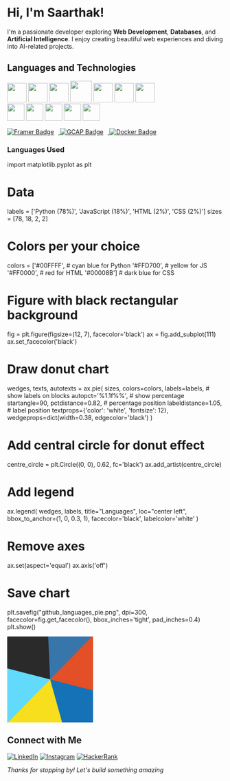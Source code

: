 # Hi, I'm Saarthak! 
I'm a passionate developer exploring **Web Development**, **Databases**, and **Artificial Intelligence**. I enjoy creating beautiful web experiences and diving into AI-related projects.

## Languages and Technologies

<p>
  <img src="https://img.shields.io/badge/-Python-3776AB?style=for-the-badge&logo=python&logoColor=white" height="45"/>
  <img src="https://img.shields.io/badge/-Java-007396?style=for-the-badge&logo=java&logoColor=white" height="45"/>
  <img src="https://img.shields.io/badge/-JavaScript-F7DF1E?style=for-the-badge&logo=javascript&logoColor=black" height="45"/>
  <img src="https://img.shields.io/badge/-C-00599C?style=for-the-badge&logo=c&logoColor=white" height="50"/>
  <img src="https://img.shields.io/badge/-C++-00599C?style=for-the-badge&logo=c%2B%2B&logoColor=white" height="45"/>
  <img src="https://img.shields.io/badge/-HTML5-E34F26?style=for-the-badge&logo=html5&logoColor=white" height="45"/>
  <img src="https://img.shields.io/badge/-CSS3-1572B6?style=for-the-badge&logo=css3&logoColor=white" height="45"/><br>

  <img src="https://img.shields.io/badge/-React-61DAFB?style=for-the-badge&logo=react&logoColor=black" height="40"/>
  <img src="https://img.shields.io/badge/-Figma-F24E1E?style=for-the-badge&logo=figma&logoColor=white" height="40"/>
  <img src="https://img.shields.io/badge/-Google_Cloud-FBBB00?style=for-the-badge&logo=google-cloud&logoColor=white" height="40"/>
  <img src="https://img.shields.io/badge/-Rasa-FF5C5C?style=for-the-badge&logo=rasa&logoColor=white" height="40"/>
  <img src="https://img.shields.io/badge/-Canva-07B4F8?style=for-the-badge&logo=canva&logoColor=white" height="40"/>
</p>

<p>
  <a href="https://www.framer.com/">
    <img src="https://img.shields.io/badge/Framer-05F?style=for-the-badge&logo=framer&logoColor=white" alt="Framer Badge" style="margin-right: 10px;"/>
  </a>
  <a href="https://gcap.com">
    <img src="https://img.shields.io/badge/GCAP-Certified-blue?style=for-the-badge&logo=google&logoColor=white" alt="GCAP Badge" style="margin-right: 10px;"/>
  </a>
  <a href="https://www.docker.com/">
    <img src="https://img.shields.io/badge/Docker-257bd6?style=for-the-badge&logo=docker&logoColor=white" alt="Docker Badge" />
  </a>
</p>

###  Languages Used
import matplotlib.pyplot as plt

# Data
labels = ['Python (78%)', 'JavaScript (18%)', 'HTML (2%)', 'CSS (2%)']
sizes = [78, 18, 2, 2]

# Colors per your choice
colors = ['#00FFFF',  # cyan blue for Python
          '#FFD700',  # yellow for JS
          '#FF0000',  # red for HTML
          '#00008B']  # dark blue for CSS

# Figure with black rectangular background
fig = plt.figure(figsize=(12, 7), facecolor='black')
ax = fig.add_subplot(111)
ax.set_facecolor('black')

# Draw donut chart
wedges, texts, autotexts = ax.pie(
    sizes,
    colors=colors,
    labels=labels,          # show labels on blocks
    autopct='%1.1f%%',      # show percentage
    startangle=90,
    pctdistance=0.82,       # percentage position
    labeldistance=1.05,     # label position
    textprops={'color': 'white', 'fontsize': 12},
    wedgeprops=dict(width=0.38, edgecolor='black')
)

# Add central circle for donut effect
centre_circle = plt.Circle((0, 0), 0.62, fc='black')
ax.add_artist(centre_circle)

# Add legend
ax.legend(
    wedges, labels,
    title="Languages",
    loc="center left",
    bbox_to_anchor=(1, 0, 0.3, 1),
    facecolor='black',
    labelcolor='white'
)

# Remove axes
ax.set(aspect='equal')
ax.axis('off')

# Save chart
plt.savefig("github_languages_pie.png", dpi=300, facecolor=fig.get_facecolor(), bbox_inches='tight', pad_inches=0.4)
plt.show()

<svg width="200" height="200" viewBox="0 0 32 32">
  <!-- Python -->
  <circle r="16" cx="16" cy="16" fill="none" stroke="#3776AB" stroke-width="32" stroke-dasharray="16 80" transform="rotate(-90 16 16)"></circle>
  <!-- HTML -->
  <circle r="16" cx="16" cy="16" fill="none" stroke="#E34F26" stroke-width="32" stroke-dasharray="16 80" transform="rotate(-30 16 16)"></circle>
  <!-- CSS -->
  <circle r="16" cx="16" cy="16" fill="none" stroke="#1572B6" stroke-width="32" stroke-dasharray="16 80" transform="rotate(30 16 16)"></circle>
  <!-- JavaScript -->
  <circle r="16" cx="16" cy="16" fill="none" stroke="#F7DF1E" stroke-width="32" stroke-dasharray="16 80" transform="rotate(90 16 16)"></circle>
  <!-- React -->
  <circle r="16" cx="16" cy="16" fill="none" stroke="#61DAFB" stroke-width="32" stroke-dasharray="16 80" transform="rotate(150 16 16)"></circle>
  <!-- Rasa -->
  <circle r="16" cx="16" cy="16" fill="none" stroke="#2A2A2A" stroke-width="32" stroke-dasharray="16 80" transform="rotate(210 16 16)"></circle>
</svg>



## Connect with Me

[![LinkedIn](https://img.shields.io/badge/-LinkedIn-0A66C2?style=flat&logo=linkedin&logoColor=white)](https://linkedin.com/in/saarthak-kulkarni-7a355b31b)
[![Instagram](https://img.shields.io/badge/-Instagram-E4405F?style=flat&logo=instagram&logoColor=white)](https://instagram.com/saaarthak_27)
[![HackerRank](https://img.shields.io/badge/-HackerRank-2EC866?style=flat&logo=hackerrank&logoColor=white)](https://www.hackerrank.com/saarthakrkulkar1)

*Thanks for stopping by! Let's build something amazing*
